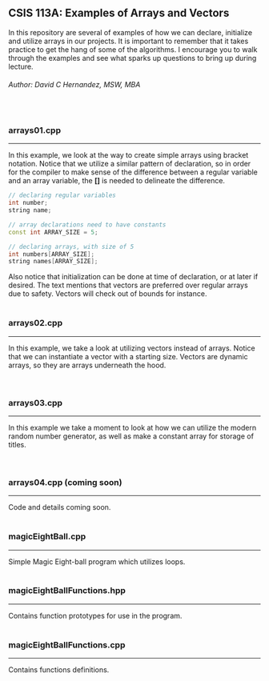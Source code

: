 ## CSIS 113A: Examples of Arrays and Vectors
In this repository are several of examples of how we can declare, initialize and utilize arrays in our projects.  It is 
important to remember that it takes practice to get the hang of some of the algorithms.  I encourage you to walk through 
the examples and see what sparks up questions to bring up during lecture. 

###### Author: David C Hernandez, MSW, MBA
<br>

### arrays01.cpp
***
In this example, we look at the way to create simple arrays using bracket notation.  Notice that we utilize a similar 
pattern of declaration, so in order for the compiler to make sense of the difference between a regular variable and an 
array variable, the  **[]** is needed to delineate the difference.  

``` c++
// declaring regular variables
int number;
string name;

// array declarations need to have constants
const int ARRAY_SIZE = 5;

// declaring arrays, with size of 5
int numbers[ARRAY_SIZE];
string names[ARRAY_SIZE];

```

Also notice that initialization can be done at time of declaration, or at later if desired.  The text mentions that
vectors are preferred over regular arrays due to safety.  Vectors will check out of bounds for instance. 
<br><br>

### arrays02.cpp
***
In this example, we take a look at utilizing vectors instead of arrays.  Notice that we can instantiate a vector with
a starting size.  Vectors are dynamic arrays, so they are arrays underneath the hood.  
<br><br>

### arrays03.cpp
***
In this example we take a moment to look at how we can utilize the modern random number generator, as well as make a 
constant array for storage of titles.  
<br><br>

### arrays04.cpp (coming soon)
***
Code and details coming soon.
<br><br>

### magicEightBall.cpp
***
Simple Magic Eight-ball program which utilizes loops.
<br><br>

### magicEightBallFunctions.hpp
***
Contains function prototypes for use in the program. 
<br><br>

### magicEightBallFunctions.cpp
***
Contains functions definitions. 
<br><br>
